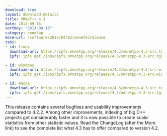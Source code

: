 ```yaml
---
download: true
layout: download-details
title: OMNeT++ 4.3
date: 2013-09-16
sortkey: "2013-09-16"
category: omnetpp
more-url: /software/2013/04/02/omnet43release
tabs:
- id: linux
  download-url: https://ipfs.omnetpp.org/release/4.3/omnetpp-4.3-src.tgz
  ipfs: ipfs get /ipns/ipfs.omnetpp.org/release/4.3/omnetpp-4.3-src.tgz

- id: windows
  download-url: https://ipfs.omnetpp.org/release/4.3/omnetpp-4.3-src-windows.zip
  ipfs: ipfs get /ipns/ipfs.omnetpp.org/release/4.3/omnetpp-4.3-src-windows.zip

- id: macos
  download-url: https://ipfs.omnetpp.org/release/4.3/omnetpp-4.3-src.tgz
  ipfs: ipfs get /ipns/ipfs.omnetpp.org/release/4.3/omnetpp-4.3-src.tgz
---
```


This release contains several bugfixes and usability improvements compared to 4.2.2. Among other improvements, indexing of big C++ projects got considerably faster and it is now possible to create scalar statistics from other statistic values. Read the ChangeLog (after the More link) to see the complete list what 4.3 has to offer compared to version 4.2.
